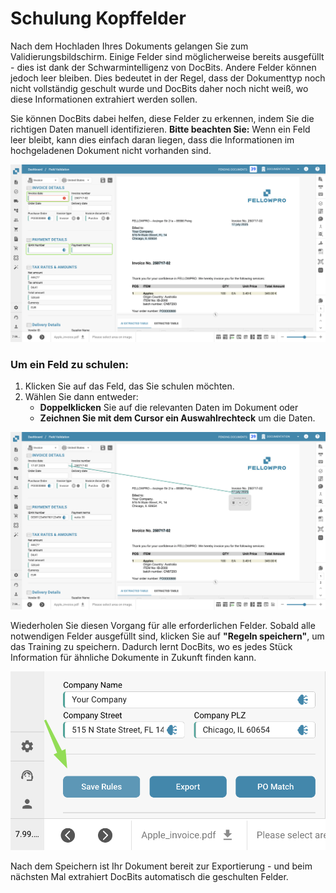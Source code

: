 # Schulung Kopffelder

Nach dem Hochladen Ihres Dokuments gelangen Sie zum Validierungsbildschirm. Einige Felder sind möglicherweise bereits ausgefüllt - dies ist dank der Schwarmintelligenz von DocBits. Andere Felder können jedoch leer bleiben. Dies bedeutet in der Regel, dass der Dokumenttyp noch nicht vollständig geschult wurde und DocBits daher noch nicht weiß, wo diese Informationen extrahiert werden sollen.

Sie können DocBits dabei helfen, diese Felder zu erkennen, indem Sie die richtigen Daten manuell identifizieren. **Bitte beachten Sie:** Wenn ein Feld leer bleibt, kann dies einfach daran liegen, dass die Informationen im hochgeladenen Dokument nicht vorhanden sind.

![](https://raw.githubusercontent.com/Fellow-Consulting-AG/docbits/refs/heads/main/readme/.gitbook/assets/header_field_training_0.png)

### Um ein Feld zu schulen:

1. Klicken Sie auf das Feld, das Sie schulen möchten.
2. Wählen Sie dann entweder:
   * **Doppelklicken** Sie auf die relevanten Daten im Dokument oder
   * **Zeichnen Sie mit dem Cursor ein Auswahlrechteck** um die Daten.

![](https://raw.githubusercontent.com/Fellow-Consulting-AG/docbits/refs/heads/main/readme/.gitbook/assets/header_field_training_1.png)

Wiederholen Sie diesen Vorgang für alle erforderlichen Felder. Sobald alle notwendigen Felder ausgefüllt sind, klicken Sie auf **"Regeln speichern"**, um das Training zu speichern. Dadurch lernt DocBits, wo es jedes Stück Information für ähnliche Dokumente in Zukunft finden kann.

![](https://raw.githubusercontent.com/Fellow-Consulting-AG/docbits/refs/heads/main/readme/.gitbook/assets/header_field_training_2.png)

Nach dem Speichern ist Ihr Dokument bereit zur Exportierung - und beim nächsten Mal extrahiert DocBits automatisch die geschulten Felder.

